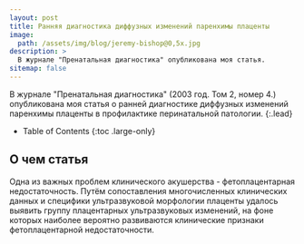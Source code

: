 ```yaml
---
layout: post
title: Ранняя диагностика диффузных изменений паренхимы плаценты
image: 
  path: /assets/img/blog/jeremy-bishop@0,5x.jpg
description: >
  В журнале "Пренатальная диагностика" опубликована моя статья.
sitemap: false
---
```





В журнале "Пренатальная диагностика" (2003 год. Том 2, номер 4.) опубликована моя статья о ранней диагностике диффузных изменений паренхимы плаценты в профилактике перинатальной патологии.
{:.lead}

- Table of Contents
{:toc .large-only}

## О чем статья

Одна из важных проблем клинического акушерства - фетоплацентарная недостаточность. Путём сопоставления многочисленных клинических данных и специфики ультразвуковой морфологии плаценты удалось выявить группу плацентарных ультразвуковых изменений, на фоне которых наиболее вероятно развиваются клинические признаки фетоплацентарной недостаточности.
